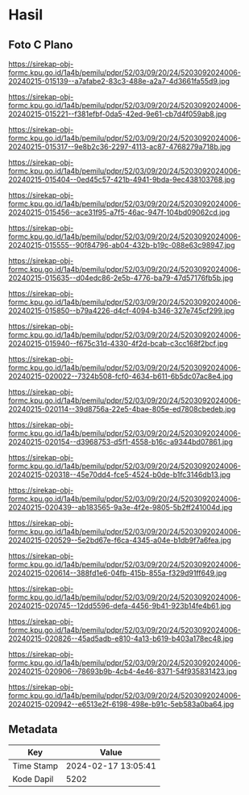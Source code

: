 # Hasil

## Foto C Plano

https://sirekap-obj-formc.kpu.go.id/1a4b/pemilu/pdpr/52/03/09/20/24/5203092024006-20240215-015139--a7afabe2-83c3-488e-a2a7-4d3661fa55d9.jpg

https://sirekap-obj-formc.kpu.go.id/1a4b/pemilu/pdpr/52/03/09/20/24/5203092024006-20240215-015221--f381efbf-0da5-42ed-9e61-cb7d4f059ab8.jpg

https://sirekap-obj-formc.kpu.go.id/1a4b/pemilu/pdpr/52/03/09/20/24/5203092024006-20240215-015317--9e8b2c36-2297-4113-ac87-4768279a718b.jpg

https://sirekap-obj-formc.kpu.go.id/1a4b/pemilu/pdpr/52/03/09/20/24/5203092024006-20240215-015404--0ed45c57-421b-4941-9bda-9ec438103768.jpg

https://sirekap-obj-formc.kpu.go.id/1a4b/pemilu/pdpr/52/03/09/20/24/5203092024006-20240215-015456--ace31f95-a7f5-46ac-947f-104bd09062cd.jpg

https://sirekap-obj-formc.kpu.go.id/1a4b/pemilu/pdpr/52/03/09/20/24/5203092024006-20240215-015555--90f84796-ab04-432b-b19c-088e63c98947.jpg

https://sirekap-obj-formc.kpu.go.id/1a4b/pemilu/pdpr/52/03/09/20/24/5203092024006-20240215-015635--d04edc86-2e5b-4776-ba79-47d57176fb5b.jpg

https://sirekap-obj-formc.kpu.go.id/1a4b/pemilu/pdpr/52/03/09/20/24/5203092024006-20240215-015850--b79a4226-d4cf-4094-b346-327e745cf299.jpg

https://sirekap-obj-formc.kpu.go.id/1a4b/pemilu/pdpr/52/03/09/20/24/5203092024006-20240215-015940--f675c31d-4330-4f2d-bcab-c3cc168f2bcf.jpg

https://sirekap-obj-formc.kpu.go.id/1a4b/pemilu/pdpr/52/03/09/20/24/5203092024006-20240215-020022--7324b508-fcf0-4634-b611-6b5dc07ac8e4.jpg

https://sirekap-obj-formc.kpu.go.id/1a4b/pemilu/pdpr/52/03/09/20/24/5203092024006-20240215-020114--39d8756a-22e5-4bae-805e-ed7808cbedeb.jpg

https://sirekap-obj-formc.kpu.go.id/1a4b/pemilu/pdpr/52/03/09/20/24/5203092024006-20240215-020154--d3968753-d5f1-4558-b16c-a9344bd07861.jpg

https://sirekap-obj-formc.kpu.go.id/1a4b/pemilu/pdpr/52/03/09/20/24/5203092024006-20240215-020318--45e70dd4-fce5-4524-b0de-b1fc3146db13.jpg

https://sirekap-obj-formc.kpu.go.id/1a4b/pemilu/pdpr/52/03/09/20/24/5203092024006-20240215-020439--ab183565-9a3e-4f2e-9805-5b2ff241004d.jpg

https://sirekap-obj-formc.kpu.go.id/1a4b/pemilu/pdpr/52/03/09/20/24/5203092024006-20240215-020529--5e2bd67e-f6ca-4345-a04e-b1db9f7a6fea.jpg

https://sirekap-obj-formc.kpu.go.id/1a4b/pemilu/pdpr/52/03/09/20/24/5203092024006-20240215-020614--388fd1e6-04fb-415b-855a-f329d91ff649.jpg

https://sirekap-obj-formc.kpu.go.id/1a4b/pemilu/pdpr/52/03/09/20/24/5203092024006-20240215-020745--12dd5596-defa-4456-9b41-923b14fe4b61.jpg

https://sirekap-obj-formc.kpu.go.id/1a4b/pemilu/pdpr/52/03/09/20/24/5203092024006-20240215-020826--45ad5adb-e810-4a13-b619-b403a178ec48.jpg

https://sirekap-obj-formc.kpu.go.id/1a4b/pemilu/pdpr/52/03/09/20/24/5203092024006-20240215-020906--78693b9b-4cb4-4e46-8371-54f935831423.jpg

https://sirekap-obj-formc.kpu.go.id/1a4b/pemilu/pdpr/52/03/09/20/24/5203092024006-20240215-020942--e6513e2f-6198-498e-b91c-5eb583a0ba64.jpg


## Metadata

| Key        | Value               |
| ---------- | ------------------- |
| Time Stamp | 2024-02-17 13:05:41 |
| Kode Dapil | 5202                |



